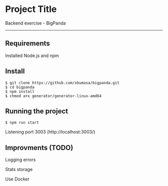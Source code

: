 # Project Title

Backend exercise - BigPanda

---
## Requirements
Installed Node.js and npm

## Install

    $ git clone https://github.com/xbumasa/bigpanda.git
    $ cd bigpanda
    $ npm install
    $ chmod a+x generator/generator-linux-amd64

## Running the project

    $ npm run start
    
Listening port 3003  (http://localhost:3003/)
    
## Improvments (TODO)
Logging errors

Stats storage

Use Docker
